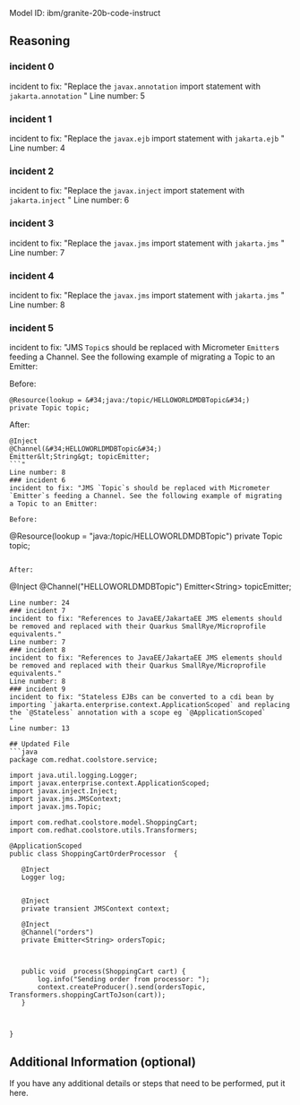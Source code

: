 Model ID: ibm/granite-20b-code-instruct
## Reasoning

### incident 0
 incident to fix: "Replace the `javax.annotation` import statement with `jakarta.annotation` "
 Line number: 5
### incident 1
 incident to fix: "Replace the `javax.ejb` import statement with `jakarta.ejb` "
 Line number: 4
### incident 2
 incident to fix: "Replace the `javax.inject` import statement with `jakarta.inject` "
 Line number: 6
### incident 3
 incident to fix: "Replace the `javax.jms` import statement with `jakarta.jms` "
 Line number: 7
### incident 4
 incident to fix: "Replace the `javax.jms` import statement with `jakarta.jms` "
 Line number: 8
### incident 5
 incident to fix: "JMS `Topic`s should be replaced with Micrometer `Emitter`s feeding a Channel. See the following example of migrating
 a Topic to an Emitter:
 
 Before:
 ```
 @Resource(lookup = &#34;java:/topic/HELLOWORLDMDBTopic&#34;)
 private Topic topic;
 ```
 
 After:
 ```
 @Inject
 @Channel(&#34;HELLOWORLDMDBTopic&#34;)
 Emitter&lt;String&gt; topicEmitter;
 ```"
 Line number: 8
### incident 6
 incident to fix: "JMS `Topic`s should be replaced with Micrometer `Emitter`s feeding a Channel. See the following example of migrating
 a Topic to an Emitter:
 
 Before:
 ```
 @Resource(lookup = &#34;java:/topic/HELLOWORLDMDBTopic&#34;)
 private Topic topic;
 ```
 
 After:
 ```
 @Inject
 @Channel(&#34;HELLOWORLDMDBTopic&#34;)
 Emitter&lt;String&gt; topicEmitter;
 ```"
 Line number: 24
### incident 7
 incident to fix: "References to JavaEE/JakartaEE JMS elements should be removed and replaced with their Quarkus SmallRye/Microprofile equivalents."
 Line number: 7
### incident 8
 incident to fix: "References to JavaEE/JakartaEE JMS elements should be removed and replaced with their Quarkus SmallRye/Microprofile equivalents."
 Line number: 8
### incident 9
 incident to fix: "Stateless EJBs can be converted to a cdi bean by importing `jakarta.enterprise.context.ApplicationScoped` and replacing the `@Stateless` annotation with a scope eg `@ApplicationScoped`
"
 Line number: 13

## Updated File
```java
package com.redhat.coolstore.service;

import java.util.logging.Logger;
import javax.enterprise.context.ApplicationScoped;
import javax.inject.Inject;
import javax.jms.JMSContext;
import javax.jms.Topic;

import com.redhat.coolstore.model.ShoppingCart;
import com.redhat.coolstore.utils.Transformers;

@ApplicationScoped
public class ShoppingCartOrderProcessor  {

    @Inject
    Logger log;


    @Inject
    private transient JMSContext context;

    @Inject
    @Channel("orders")
    private Emitter<String> ordersTopic;

    
  
    public void  process(ShoppingCart cart) {
        log.info("Sending order from processor: ");
        context.createProducer().send(ordersTopic, Transformers.shoppingCartToJson(cart));
    }



}
```

## Additional Information (optional)

If you have any additional details or steps that need to be performed, put it here.

